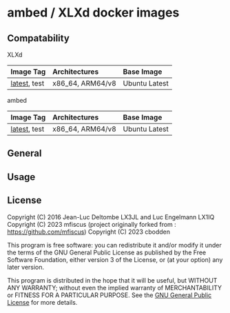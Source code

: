 # ambed / XLXd docker images


## Compatability

XLXd

| Image Tag             | Architectures           | Base Image         |
| :-------------------- | :-----------------------| :----------------- |
| [latest](https://hub.docker.com/r/cbodden/xlxd-docker), test          | x86_64, ARM64/v8        | Ubuntu Latest      |


ambed

| Image Tag             | Architectures           | Base Image         |
| :-------------------- | :-----------------------| :----------------- |
| [latest](https://hub.docker.com/r/cbodden/ambed-docker), test          | x86_64, ARM64/v8        | Ubuntu Latest      |



## General


## Usage


## License

Copyright (C) 2016 Jean-Luc Deltombe LX3JL and Luc Engelmann LX1IQ
Copyright (C) 2023 mfiscus (project originally forked from : https://github.com/mfiscus)
Copyright (C) 2023 cbodden

This program is free software: you can redistribute it and/or modify it under the terms of the GNU General Public License as published by the Free Software Foundation, either version 3 of the License, or (at your option) any later version.

This program is distributed in the hope that it will be useful, but WITHOUT ANY WARRANTY; without even the implied warranty of MERCHANTABILITY or FITNESS FOR A PARTICULAR PURPOSE.  See the [GNU General Public License](./LICENSE) for more details.

